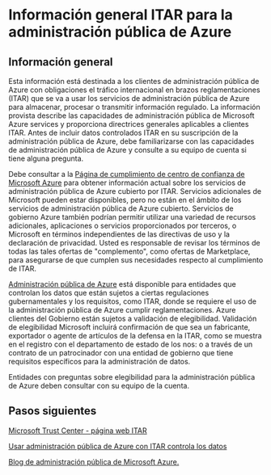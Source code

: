 <properties
    pageTitle="Documentación de Azure Governmnet | Microsoft Azure"
    description="Proporciona una comparación de características e instrucciones sobre cómo desarrollar aplicaciones para la administración pública de Azure"
    services="Azure-Government"
    cloud="gov"
    documentationCenter=""
    authors="kydeeds"
    manager="zakramer"
    editor=""/>

<tags
    ms.service="multiple"
    ms.devlang="na"
    ms.topic="article"
    ms.tgt_pltfrm="na"
    ms.workload="azure-government"
    ms.date="10/05/2016"
    ms.author="kydeeds"/>


#  <a name="itar-overview-for-azure-government"></a>Información general ITAR para la administración pública de Azure

## <a name="overview"></a>Información general

Esta información está destinada a los clientes de administración pública de Azure con obligaciones el tráfico internacional en brazos reglamentaciones (ITAR) que se va a usar los servicios de administración pública de Azure para almacenar, procesar o transmitir información regulado. La información provista describe las capacidades de administración pública de Microsoft Azure services y proporciona directrices generales aplicables a clientes ITAR. Antes de incluir datos controlados ITAR en su suscripción de la administración pública de Azure, debe familiarizarse con las capacidades de administración pública de Azure y consulte a su equipo de cuenta si tiene alguna pregunta.

Debe consultar a la <a href="http://www.microsoft.com/en-us/TrustCenter/Compliance/default.aspx/">Página de cumplimiento de centro de confianza de Microsoft Azure</a> para obtener información actual sobre los servicios de administración pública de Azure cubierto por ITAR. Servicios adicionales de Microsoft pueden estar disponibles, pero no están en el ámbito de los servicios de administración pública de Azure cubierto. Servicios de gobierno Azure también podrían permitir utilizar una variedad de recursos adicionales, aplicaciones o servicios proporcionados por terceros, o Microsoft en términos independientes de las directivas de uso y la declaración de privacidad. Usted es responsable de revisar los términos de todas las tales ofertas de "complemento", como ofertas de Marketplace, para asegurarse de que cumplen sus necesidades respecto al cumplimiento de ITAR.

<a href="https://azure.microsoft.com/en-us/features/gov/">Administración pública de Azure</a> está disponible para entidades que controlan los datos que están sujetos a ciertas regulaciones gubernamentales y los requisitos, como ITAR, donde se requiere el uso de la administración pública de Azure cumplir reglamentaciones. Azure clientes del Gobierno están sujetos a validación de elegibilidad. Validación de elegibilidad Microsoft incluirá confirmación de que sea un fabricante, exportador o agente de artículos de la defensa en la ITAR, como se muestra en el registro con el departamento de estado de los nos: o a través de un contrato de un patrocinador con una entidad de gobierno que tiene requisitos específicos para la administración de datos.

Entidades con preguntas sobre elegibilidad para la administración pública de Azure deben consultar con su equipo de la cuenta.

## <a name="next-steps"></a>Pasos siguientes

<a href="https://www.microsoft.com/en-us/TrustCenter/Compliance/itar">Microsoft Trust Center - página web ITAR</a>

<a href="http://download.microsoft.com/download/5/1/6/516B50FE-4FF6-4DF6-B61B-90432D07DDF3/Using_Azure_Government_with_ITAR_June_2016.pdf">Usar administración pública de Azure con ITAR controla los datos</a>

<a href="https://blogs.msdn.microsoft.com/azuregov/">Blog de administración pública de Microsoft Azure.</a>
